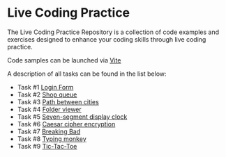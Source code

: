 # Live Coding Practice

The Live Coding Practice Repository is a collection of code examples and exercises designed to enhance your coding skills through live coding practice.

Code samples can be launched via [Vite](https://vitejs.dev/guide/)

A description of all tasks can be found in the list below:

- Task #1 [Login Form](Task1.md)
- Task #2 [Shop queue](Task2.md)
- Task #3 [Path between cities](Task3.md)
- Task #4 [Folder viewer](Task4.md)
- Task #5 [Seven-segment display clock](Task5.md)
- Task #6 [Caesar cipher encryption](Task6.md)
- Task #7 [Breaking Bad](Task7.md)
- Task #8 [Typing monkey](Task8.md)
- Task #9 [Tic-Tac-Toe](Task9.md)
